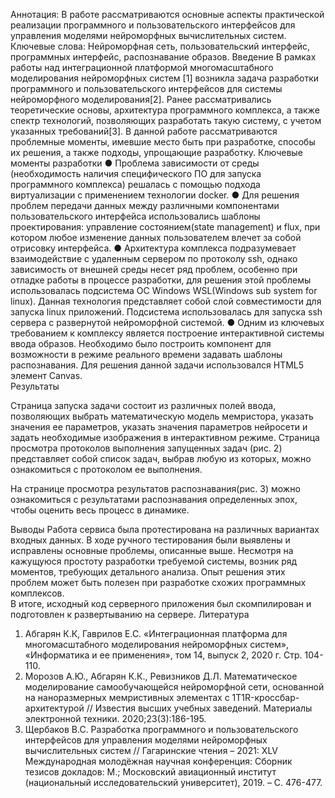 Аннотация: В работе рассматриваются основные аспекты практической реализации программного и пользовательского интерфейсов для управления моделями нейроморфных вычислительных систем.
Ключевые слова: Нейроморфная сеть, пользовательский интерфейс, программных интерфейс, распознавание образов.
Введение
В рамках работы над интеграционной платформой многомасштабного моделирования нейроморфных систем [1] возникла задача разработки программного и пользовательского интерфейсов для системы нейроморфного моделирования[2]. Ранее рассматривались теоретические основы, архитектура программного комплекса, а также спектр технологий, позволяющих разработать такую систему, с учетом указанных требований[3]. В данной работе рассматриваются проблемные моменты, имевшие место быть при разработке, способы их решения, а также подходы, упрощающие разработку. 
Ключевые моменты разработки
●	Проблема зависимости от среды (необходимость наличия специфического ПО для запуска программного комплекса) решалась с помощью подхода виртуализации с применением технологии docker. 
●	Для решения проблем передачи данных между различными компонентами пользовательского интерфейса использовались шаблоны проектирования: управление состоянием(state management) и flux, при котором любое изменение данных пользователем влечет за собой отрисовку интерфейса.
●	Архитектура комплекса подразумевает взаимодействие с удаленным сервером по протоколу ssh, однако зависимость от внешней среды несет ряд проблем, особенно при отладке работы в процессе разработки, для решения этой проблемы  использовалась подсистема ОС Windows WSL(Windows sub system for linux). Данная технология представляет собой слой совместимости для запуска linux приложений. Подсистема использовалась для запуска ssh сервера с развернутой нейроморфной системой.
●	Одним из ключевых требованием к комплексу является построение интерактивной системы ввода образов. Необходимо было построить компонент для возможности в режиме реального времени задавать шаблоны распознавания. Для решения данной задачи использовался HTML5 элемент  Canvas.  
Результаты

Страница запуска задачи состоит из различных полей ввода, позволяющих выбрать математическую модель мемристора, указать значения ее параметров, указать значения параметров нейросети и задать необходимые изображения в интерактивном режиме. 
Страница просмотра протоколов выполнения запущенных задач (рис. 2) представляет собой список задач, выбрав любую из которых, можно ознакомиться с протоколом ее выполнения.

На странице просмотра результатов распознавания(рис. 3) можно ознакомиться с результатами распознавания определенных эпох, чтобы оценить весь процесс в динамике.

Выводы
Работа сервиса была протестирована на различных вариантах входных данных. В ходе ручного тестирования были выявлены и исправлены основные проблемы, описанные выше. Несмотря на кажущуюся простоту разработки требуемой системы, возник ряд моментов, требующих детального анализа. Опыт решения этих проблем может быть полезен при разработке схожих программных комплексов.  
 В итоге, исходный код серверного приложения был скомпилирован и подготовлен к развертыванию на сервере. 
Литература
1.	Абгарян К.К, Гаврилов Е.С. «Интеграционная платформа для многомасштабного моделирования нейроморфных систем», «Информатика и ее применения», том 14, выпуск 2, 2020 г. Стр. 104-110.
2.	Морозов А.Ю., Абгарян К.К., Ревизников Д.Л. Математическое   моделирование самообучающейся нейроморфной сети, основанной на наноразмерных мемристивных элементах с 1T1R-кроссбар-архитектурой // Известия высших учебных заведений. Материалы электронной техники. 2020;23(3):186-195.
3.	Щербаков В.С. Разработка программного и пользовательского интерфейсов для управления моделями нейроморфных вычислительных систем  // Гагаринские чтения – 2021: XLV Международная молодёжная научная конференция: Сборник тезисов докладов: М.; Московский авиационный институт (национальный исследовательский университет), 2019. – С. 476-477.
